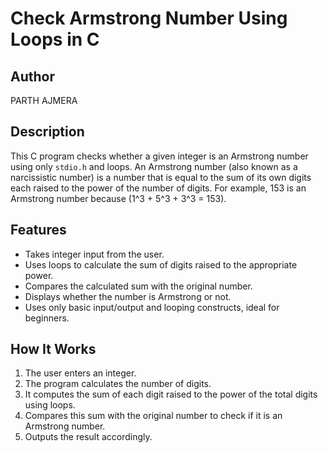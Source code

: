 # Check Armstrong Number Using Loops in C

## Author
PARTH AJMERA

## Description
This C program checks whether a given integer is an Armstrong number using only `stdio.h` and loops. An Armstrong number (also known as a narcissistic number) is a number that is equal to the sum of its own digits each raised to the power of the number of digits. For example, 153 is an Armstrong number because \(1^3 + 5^3 + 3^3 = 153\).

## Features
- Takes integer input from the user.
- Uses loops to calculate the sum of digits raised to the appropriate power.
- Compares the calculated sum with the original number.
- Displays whether the number is Armstrong or not.
- Uses only basic input/output and looping constructs, ideal for beginners.

## How It Works
1. The user enters an integer.
2. The program calculates the number of digits.
3. It computes the sum of each digit raised to the power of the total digits using loops.
4. Compares this sum with the original number to check if it is an Armstrong number.
5. Outputs the result accordingly.

